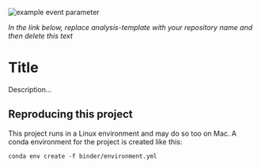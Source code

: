 
![example event parameter](https://github.com/munch-group/analysis-template/actions/workflows/main.yml/badge.svg?event=push)

*In the link below, replace analysis-template with your repository name and then delete this text*

# Title

Description...

## Reproducing this project

This project runs in a Linux environment and may do so too on Mac. A conda environment for the project is created like this:

    conda env create -f binder/environment.yml
